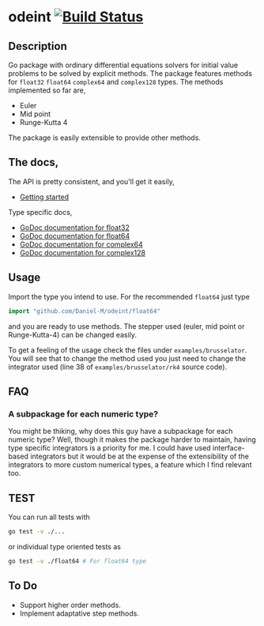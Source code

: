 # odeint [![Build Status](https://travis-ci.org/Daniel-M/odeint.svg?branch=master)](https://travis-ci.org/Daniel-M/odeint) 

## Description
Go package with ordinary differential equations solvers for initial value problems to be solved by explicit methods.
The package features methods for `float32` `float64` `complex64` and `complex128` types.
The methods implemented so far are,

+ Euler  
+ Mid point  
+ Runge-Kutta 4  

The package is easily extensible to provide other methods.   

## The docs,

The API is pretty consistent, and you'll get it easily,

+ [Getting started](https://godoc.org/github.com/Daniel-M/odeint)   

Type specific docs,

+ [GoDoc documentation for float32](https://godoc.org/github.com/Daniel-M/odeint/float32)   
+ [GoDoc documentation for float64](https://godoc.org/github.com/Daniel-M/odeint/float64)   
+ [GoDoc documentation for complex64](https://godoc.org/github.com/Daniel-M/odeint/complex64)   
+ [GoDoc documentation for complex128](https://godoc.org/github.com/Daniel-M/odeint/complex128)   

## Usage

Import the type you intend to use. For the recommended `float64` just type   

```go
import "github.com/Daniel-M/odeint/float64"   
```
and you are ready to use methods. The stepper used (euler, mid point or Runge-Kutta-4) can be changed easily.   

To get a feeling of the usage check the files under `examples/brusselator`. You will see that to change the method used 
you just need to change the integrator used (line 38 of `examples/brusselator/rk4` source code).   

## FAQ

### A subpackage for each numeric type?

You might be thiking, why does this guy have a subpackage for each numeric type?
Well, though it makes the package harder to maintain, having type specific
integrators is a priority for me. I could have used interface-based integrators
but it would be at the expense of the extensibility of the integrators to more
custom numerical types, a feature which I find relevant too.

## TEST

You can run all tests with   

```sh
go test -v ./...   
```

or individual type oriented tests as   

```sh
go test -v ./float64 # For float64 type   
```


## To Do
+ Support higher order methods.   
+ Implement adaptative step methods.   

